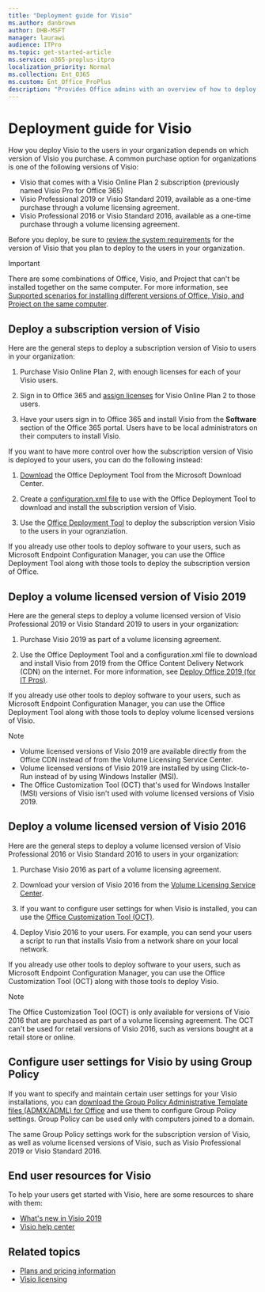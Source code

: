 ```yaml
---
title: "Deployment guide for Visio"
ms.author: danbrown
author: DHB-MSFT
manager: laurawi
audience: ITPro
ms.topic: get-started-article
ms.service: o365-proplus-itpro
localization_priority: Normal
ms.collection: Ent_O365
ms.custom: Ent_Office_ProPlus
description: "Provides Office admins with an overview of how to deploy subscription and volume licensed versions of Visio to users in their organization."
---
```


# Deployment guide for Visio

  
How you deploy Visio to the users in your organization depends on which version of Visio you purchase. A common purchase option for organizations is one of the following versions of Visio:
  
- Visio that comes with a Visio Online Plan 2 subscription (previously named Visio Pro for Office 365)
- Visio Professional 2019 or Visio Standard 2019, available as a one-time purchase through a volume licensing agreement.
- Visio Professional 2016 or Visio Standard 2016, available as a one-time purchase through a volume licensing agreement.
     
Before you deploy, be sure to [review the system requirements](https://products.office.com/office-resources) for the version of Visio that you plan to deploy to the users in your organization. 
  
> [!IMPORTANT]
> There are some combinations of Office, Visio, and Project that can't be installed together on the same computer. For more information, see [Supported scenarios for installing different versions of Office, Visio, and Project on the same computer](install-different-office-visio-and-project-versions-on-the-same-computer.md). 
  
## Deploy a subscription version of Visio

Here are the general steps to deploy a subscription version of Visio to users in your organization:
  
1. Purchase Visio Online Plan 2, with enough licenses for each of your Visio users.
    
2. Sign in to Office 365 and [assign licenses](https://support.office.com/article/997596b5-4173-4627-b915-36abac6786dc) for Visio Online Plan 2 to those users. 
    
3. Have your users sign in to Office 365 and install Visio from the **Software** section of the Office 365 portal. Users have to be local administrators on their computers to install Visio. 
    
If you want to have more control over how the subscription version of Visio is deployed to your users, you can do the following instead:
  
1. [Download](https://www.microsoft.com/en-us/download/details.aspx?id=49117) the Office Deployment Tool from the Microsoft Download Center. 
    
2. Create a [configuration.xml file](configuration-options-for-the-office-2016-deployment-tool.md) to use with the Office Deployment Tool to download and install the subscription version of Visio. 
    
3. Use the [Office Deployment Tool](overview-of-the-office-2016-deployment-tool.md) to deploy the subscription version Visio to the users in your ogranziation. 
    
If you already use other tools to deploy software to your users, such as Microsoft Endpoint Configuration Manager, you can use the Office Deployment Tool along with those tools to deploy the subscription version of Office. 


## Deploy a volume licensed version of Visio 2019

Here are the general steps to deploy a volume licensed version of Visio Professional 2019 or Visio Standard 2019 to users in your organization:
  
1. Purchase Visio 2019 as part of a volume licensing agreement.
    
2. Use the Office Deployment Tool and a configuration.xml file to download and install Visio from 2019 from the Office Content Delivery Network (CDN) on the internet. For more information, see [Deploy Office 2019 (for IT Pros)](office2019/deploy.md).

If you already use other tools to deploy software to your users, such as Microsoft Endpoint Configuration Manager, you can use the Office Deployment Tool along with those tools to deploy volume licensed versions of Visio. 
  
> [!NOTE]
> - Volume licensed versions of Visio 2019 are available directly from the Office CDN instead of from the Volume Licensing Service Center. 
> - Volume licensed versions of Visio 2019 are installed by using Click-to-Run instead of by using Windows Installer (MSI).
> - The Office Customization Tool (OCT) that's used for Windows Installer (MSI) versions of Visio isn't used with volume licensed versions of Visio 2019.

  
## Deploy a volume licensed version of Visio 2016

Here are the general steps to deploy a volume licensed version of Visio Professional 2016 or Visio Standard 2016 to users in your organization:
  
1. Purchase Visio 2016 as part of a volume licensing agreement.
    
2. Download your version of Visio 2016 from the [Volume Licensing Service Center](https://www.microsoft.com/Licensing/servicecenter/default.aspx).
    
3. If you want to configure user settings for when Visio is installed, you can use the [Office Customization Tool (OCT)](oct/oct-2016-help-overview.md).
    
4. Deploy Visio 2016 to your users. For example, you can send your users a script to run that installs Visio from a network share on your local network.
    
If you already use other tools to deploy software to your users, such as Microsoft Endpoint Configuration Manager, you can use the Office Customization Tool (OCT) along with those tools to deploy Visio. 
  
> [!NOTE]
> The Office Customization Tool (OCT) is only available for versions of Visio 2016 that are purchased as part of a volume licensing agreement. The OCT can't be used for retail versions of Visio 2016, such as versions bought at a retail store or online. 
  
## Configure user settings for Visio by using Group Policy

If you want to specify and maintain certain user settings for your Visio installations, you can [download the Group Policy Administrative Template files (ADMX/ADML) for Office](https://www.microsoft.com/download/details.aspx?id=49030) and use them to configure Group Policy settings. Group Policy can be used only with computers joined to a domain. 
  
The same Group Policy settings work for the subscription version of Visio, as well as volume licensed versions of Visio, such as Visio Professional 2019 or Visio Standard 2016.
  
## End user resources for Visio

To help your users get started with Visio, here are some resources to share with them:
  
- [What's new in Visio 2019](https://support.office.com/article/19b8e98d-9cf9-40ad-9277-eb65e3713a79)
- [Visio help center](https://support.office.com/visio)
    
## Related topics

- [Plans and pricing information](https://products.office.com/visio/microsoft-visio-plans-and-pricing-compare-visio-options?tab=tabs-1)
- [Visio licensing](https://products.office.com/Visio/microsoft-visio-volume-licensing-visio-for-multiple-users)

